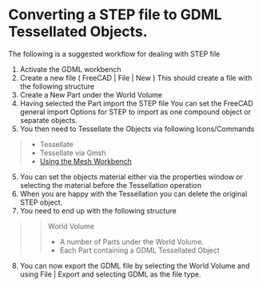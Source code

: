 # Converting a STEP file to GDML Tessellated Objects.

The following is a suggested workflow for dealing with STEP file
1. Activate the GDML workbench
2. Create a new file ( FreeCAD | File | New )
This should create a file with the following structure
3. Create a New Part under the World Volume
4. Having selected the Part import the STEP file
You can set the FreeCAD general import Options for STEP to import as one compound object or separate objects.
5. You then need to Tessellate the Objects via following Icons/Commands
> * Tessellate
> * Tessellate via Gmsh
> * [Using the Mesh Workbench](https://github.com/KeithSloan/GDML/wiki/UsingMeshWorkBench)
5. You can set the objects material either via the properties window or selecting the material before the Tessellation operation
6. When you are happy with the Tessellation you can delete the original STEP object.
7. You need to end up with the following structure
>> World Volume
>> * A number of Parts under the World Volume.
>> * Each Part containing a GDML Tessellated Object
8. You can now export the GDML file by selecting the World Volume and using File | Export and selecting GDML as the file type.  
